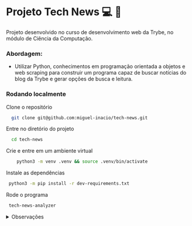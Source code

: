 # Projeto Tech News :computer: :newspaper:

Projeto desenvolvido no curso de desenvolvimento web da Trybe, no módulo de Ciência da Computação.

### Abordagem:
- Utilizar Python, conhecimentos em programação orientada a objetos e web scraping para construir um programa capaz de buscar notícias do blog da Trybe e gerar opções de busca e leitura.

### Rodando localmente

Clone o repositório

```bash
  git clone git@github.com:miguel-inacio/tech-news.git
```

Entre no diretório do projeto

```bash
  cd tech-news
```

Crie e entre em um ambiente virtual

```bash
    python3 -m venv .venv && source .venv/bin/activate
```

Instale as dependências

```bash
 python3 -m pip install -r dev-requirements.txt
```

Rode o programa

```bash
 tech-news-analyzer
```

<details>
  <summary> Observações </summary>
  
  ### Os seguintes módulos e seus conteúdos foram desenvolvidos por mim:
Em tech_news:
- menu.py
- scraper.py

/analyzer:
- ratings.py
- search_engine.py

Em tests:
/reading_plan:
- test_reading_plan.py
</details>
